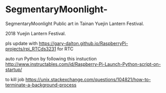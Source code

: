 # SegmentaryMoonlight-
SegmentaryMoonlight Public art in Tainan Yuejin Lantern Festival.

2018  Yuejin Lantern Festival.

pls update with 
https://gary-dalton.github.io/RaspberryPi-projects/rpi_RTCds3231
for RTC

auto run Python by following this instuction
http://www.instructables.com/id/Raspberry-Pi-Launch-Python-script-on-startup/

to kill job 
https://unix.stackexchange.com/questions/104821/how-to-terminate-a-background-process
